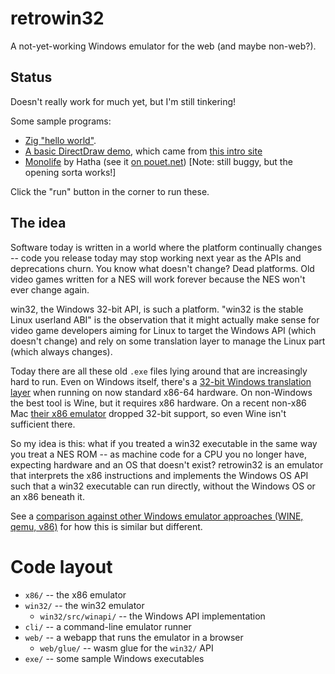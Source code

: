 # retrowin32

A not-yet-working Windows emulator for the web (and maybe non-web?).

## Status

Doesn't really work for much yet, but I'm still tinkering!

Some sample programs:

- [Zig "hello world"](https://evmar.github.io/retrowin32/?exe=zig.exe).
- [A basic DirectDraw demo](https://evmar.github.io/retrowin32/?exe=BasicDD.exe),
  which came from
  [this intro site](https://www.codeproject.com/Articles/2370/Introduction-to-DirectDraw-and-Surface-Blitting)
- [Monolife](https://evmar.github.io/retrowin32/?exe=monolife/monolife.exe&file=monolife/monolife.dat)
  by Hatha (see it [on pouet.net](https://www.pouet.net/prod.php?which=7698))
  [Note: still buggy, but the opening sorta works!]

Click the "run" button in the corner to run these.

## The idea

Software today is written in a world where the platform continually changes --
code you release today may stop working next year as the APIs and deprecations
churn. You know what doesn't change? Dead platforms. Old video games written for
a NES will work forever because the NES won't ever change again.

win32, the Windows 32-bit API, is such a platform. "win32 is the stable Linux
userland ABI" is the observation that it might actually make sense for video
game developers aiming for Linux to target the Windows API (which doesn't
change) and rely on some translation layer to manage the Linux part (which
always changes).

Today there are all these old `.exe` files lying around that are increasingly
hard to run. Even on Windows itself, there's a
[32-bit Windows translation layer](https://en.wikipedia.org/wiki/WoW64) when
running on now standard x86-64 hardware. On non-Windows the best tool is Wine,
but it requires x86 hardware. On a recent non-x86 Mac
[their x86 emulator](https://en.wikipedia.org/wiki/Rosetta_(software)) dropped
32-bit support, so even Wine isn't sufficient there.

So my idea is this: what if you treated a win32 executable in the same way you
treat a NES ROM -- as machine code for a CPU you no longer have, expecting
hardware and an OS that doesn't exist? retrowin32 is an emulator that interprets
the x86 instructions and implements the Windows OS API such that a win32
executable can run directly, without the Windows OS or an x86 beneath it.

See a
[comparison against other Windows emulator approaches (WINE, qemu, v86)](doc/comparison.md)
for how this is similar but different.

# Code layout

- `x86/` -- the x86 emulator
- `win32/` -- the win32 emulator
  - `win32/src/winapi/` -- the Windows API implementation
- `cli/` -- a command-line emulator runner
- `web/` -- a webapp that runs the emulator in a browser
  - `web/glue/` -- wasm glue for the `win32/` API
- `exe/` -- some sample Windows executables
